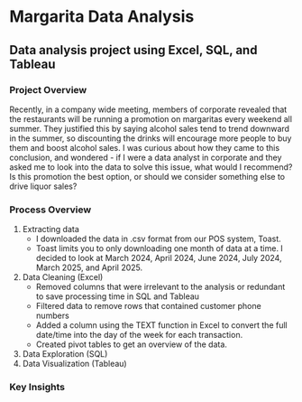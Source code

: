 # Margarita Data Analysis
## Data analysis project using Excel, SQL, and Tableau

### Project Overview
Recently, in a company wide meeting, members of corporate revealed that the restaurants will be running a promotion on margaritas every weekend all summer.
They justified this by saying alcohol sales tend to trend downward in the summer, so discounting the drinks will encourage more people to buy them and boost alcohol sales.
I was curious about how they came to this conclusion, and wondered - if I were a data analyst in corporate and they asked me to look into the data to solve this issue, what would I recommend? Is this promotion the best option, or should we consider something else to drive liquor sales?

### Process Overview
1. Extracting data
   - I downloaded the data in .csv format from our POS system, Toast.
   - Toast limits you to only downloading one month of data at a time. I decided to look at March 2024, April 2024, June 2024, July 2024, March 2025, and April 2025.
2. Data Cleaning (Excel)
   - Removed columns that were irrelevant to the analysis or redundant to save processing time in SQL and Tableau
   - Filtered data to remove rows that contained customer phone numbers
   - Added a column using the TEXT function in Excel to convert the full date/time into the day of the week for each transaction.
   - Created pivot tables to get an overview of the data.
4. Data Exploration (SQL)
5. Data Visualization (Tableau)

### Key Insights
